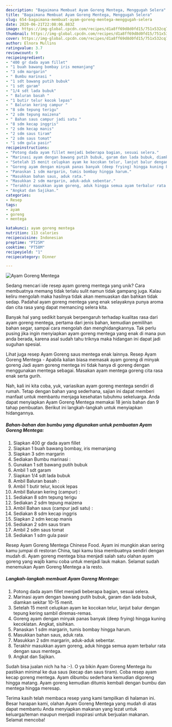 ```yaml
---
description: "Bagaimana Membuat Ayam Goreng Mentega, Menggugah Selera"
title: "Bagaimana Membuat Ayam Goreng Mentega, Menggugah Selera"
slug: 654-bagaimana-membuat-ayam-goreng-mentega-menggugah-selera
date: 2020-06-21T22:08:06.883Z
image: https://img-global.cpcdn.com/recipes/d1a8ff69d8d0fd15/751x532cq70/ayam-goreng-mentega-foto-resep-utama.jpg
thumbnail: https://img-global.cpcdn.com/recipes/d1a8ff69d8d0fd15/751x532cq70/ayam-goreng-mentega-foto-resep-utama.jpg
cover: https://img-global.cpcdn.com/recipes/d1a8ff69d8d0fd15/751x532cq70/ayam-goreng-mentega-foto-resep-utama.jpg
author: Elnora Mullins
ratingvalue: 3.7
reviewcount: 9
recipeingredient:
- "400 gr dada ayam fillet"
- "1 buah bawang bombay iris memanjang"
- "3 sdm margarin"
- " Bumbu marinasi "
- "1 sdt bawang putih bubuk"
- "1 sdt garam"
- "1/4 sdt lada bubuk"
- " Baluran basah "
- "1 butir telur kocok lepas"
- " Baluran kering campur "
- "8 sdm tepung terigu"
- "2 sdm tepung maizena"
- " Bahan saus campur jadi satu "
- "8 sdm kecap inggris"
- "2 sdm kecap manis"
- "2 sdm saus tiram"
- "2 sdm saus tomat"
- "1 sdm gula pasir"
recipeinstructions:
- "Potong dada ayam fillet menjadi beberapa bagian, sesuai selera."
- "Marinasi ayam dengan bawang putih bubuk, garam dan lada bubuk, diamkan sekitar 10-15 menit."
- "Setelah 15 menit celupkan ayam ke kocokan telur, lanjut balur dengan tepung kering sambil diremas-remas."
- "Goreng ayam dengan minyak panas banyak (deep frying) hingga kuning kecoklatan. Angkat, sisihkan."
- "Panaskan 1 sdm margarin, tumis bombay hingga harum."
- "Masukkan bahan saus, aduk rata."
- "Masukkan 2 sdm margarin, aduk-aduk sebentar."
- "Terakhir masukkan ayam goreng, aduk hingga semua ayam terbalur rata dengan saus mentega."
- "Angkat dan Sajikan."
categories:
- Resep
tags:
- ayam
- goreng
- mentega

katakunci: ayam goreng mentega 
nutrition: 113 calories
recipecuisine: Indonesian
preptime: "PT25M"
cooktime: "PT58M"
recipeyield: "1"
recipecategory: Dinner

---
```



![Ayam Goreng Mentega](https://img-global.cpcdn.com/recipes/d1a8ff69d8d0fd15/751x532cq70/ayam-goreng-mentega-foto-resep-utama.jpg)

Sedang mencari ide resep ayam goreng mentega yang unik? Cara membuatnya memang tidak terlalu sulit namun tidak gampang juga. Kalau keliru mengolah maka hasilnya tidak akan memuaskan dan bahkan tidak sedap. Padahal ayam goreng mentega yang enak selayaknya punya aroma dan cita rasa yang dapat memancing selera kita.

Banyak hal yang sedikit banyak berpengaruh terhadap kualitas rasa dari ayam goreng mentega, pertama dari jenis bahan, kemudian pemilihan bahan segar, sampai cara mengolah dan menghidangkannya. Tak perlu pusing jika ingin menyiapkan ayam goreng mentega yang enak di mana pun anda berada, karena asal sudah tahu triknya maka hidangan ini dapat jadi suguhan spesial.

Lihat juga resep Ayam Goreng saus mentega enak lainnya. Resep Ayam Goreng Mentega - Apabila kalian biasa memasak ayam goreng di minyak goreng Jadi ayam goreng mentega ini tidak hanya di goreng dengan menggunakan mentega sebagai. Masakan ayam mentega goreng cita rasa enak serta gurih.


Nah, kali ini kita coba, yuk, variasikan ayam goreng mentega sendiri di rumah. Tetap dengan bahan yang sederhana, sajian ini dapat memberi manfaat untuk membantu menjaga kesehatan tubuhmu sekeluarga. Anda dapat menyiapkan Ayam Goreng Mentega memakai 18 jenis bahan dan 9 tahap pembuatan. Berikut ini langkah-langkah untuk menyiapkan hidangannya.

<!--inarticleads1-->

##### Bahan-bahan dan bumbu yang digunakan untuk pembuatan Ayam Goreng Mentega:

1. Siapkan 400 gr dada ayam fillet
1. Siapkan 1 buah bawang bombay, iris memanjang
1. Siapkan 3 sdm margarin
1. Sediakan  Bumbu marinasi :
1. Gunakan 1 sdt bawang putih bubuk
1. Ambil 1 sdt garam
1. Siapkan 1/4 sdt lada bubuk
1. Ambil  Baluran basah :
1. Ambil 1 butir telur, kocok lepas
1. Ambil  Baluran kering (campur) :
1. Sediakan 8 sdm tepung terigu
1. Sediakan 2 sdm tepung maizena
1. Ambil  Bahan saus (campur jadi satu) :
1. Sediakan 8 sdm kecap inggris
1. Siapkan 2 sdm kecap manis
1. Sediakan 2 sdm saus tiram
1. Ambil 2 sdm saus tomat
1. Sediakan 1 sdm gula pasir


Resep Ayam Goreng Mentega Chinese Food. Ayam ini mungkin akan sering kamu jumpai di restoran China, tapi kamu bisa membuatnya sendiri dengan mudah di. Ayam goreng mentega bisa menjadi salah satu olahan ayam goreng yang wajib kamu coba untuk menjadi lauk makan. Selamat sudah menemukan Ayam Goreng Mentega a la resto. 

<!--inarticleads2-->

##### Langkah-langkah membuat Ayam Goreng Mentega:

1. Potong dada ayam fillet menjadi beberapa bagian, sesuai selera.
1. Marinasi ayam dengan bawang putih bubuk, garam dan lada bubuk, diamkan sekitar 10-15 menit.
1. Setelah 15 menit celupkan ayam ke kocokan telur, lanjut balur dengan tepung kering sambil diremas-remas.
1. Goreng ayam dengan minyak panas banyak (deep frying) hingga kuning kecoklatan. Angkat, sisihkan.
1. Panaskan 1 sdm margarin, tumis bombay hingga harum.
1. Masukkan bahan saus, aduk rata.
1. Masukkan 2 sdm margarin, aduk-aduk sebentar.
1. Terakhir masukkan ayam goreng, aduk hingga semua ayam terbalur rata dengan saus mentega.
1. Angkat dan Sajikan.


Sudah bisa jualan nich ha ha :-). O ya bikin Ayam Goreng Mentega itu pastikan minimal ke dua saus (kecap dan saus tiram). Coba resep ayam kecap goreng mentega. Ayam dibumbu sederhana kemudian digoreng hingga matang. Ayam goreng kemudian ditumis kembali dengan bumbu dan mentega hingga meresap. 

Terima kasih telah membaca resep yang kami tampilkan di halaman ini. Besar harapan kami, olahan Ayam Goreng Mentega yang mudah di atas dapat membantu Anda menyiapkan makanan yang lezat untuk keluarga/teman maupun menjadi inspirasi untuk berjualan makanan. Selamat mencoba!
